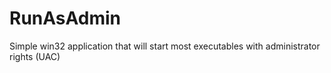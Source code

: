 RunAsAdmin
==========

Simple win32 application that will start most executables with administrator rights (UAC)
